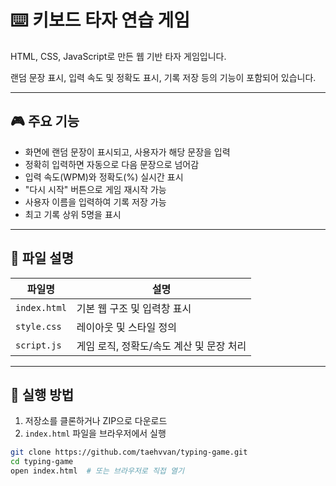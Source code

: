 # ⌨️ 키보드 타자 연습 게임

HTML, CSS, JavaScript로 만든 웹 기반 타자 게임입니다.

랜덤 문장 표시, 입력 속도 및 정확도 표시, 기록 저장 등의 기능이 포함되어 있습니다.

---

## 🎮 주요 기능

- 화면에 랜덤 문장이 표시되고, 사용자가 해당 문장을 입력
- 정확히 입력하면 자동으로 다음 문장으로 넘어감
- 입력 속도(WPM)와 정확도(%) 실시간 표시
- "다시 시작" 버튼으로 게임 재시작 가능
- 사용자 이름을 입력하여 기록 저장 가능
- 최고 기록 상위 5명을 표시

---

## 📁 파일 설명

| 파일명        | 설명 |
|---------------|------|
| `index.html`  | 기본 웹 구조 및 입력창 표시 |
| `style.css`   | 레이아웃 및 스타일 정의 |
| `script.js`   | 게임 로직, 정확도/속도 계산 및 문장 처리 |

---

## 🚀 실행 방법

1. 저장소를 클론하거나 ZIP으로 다운로드
2. `index.html` 파일을 브라우저에서 실행

```bash
git clone https://github.com/taehvvan/typing-game.git
cd typing-game
open index.html  # 또는 브라우저로 직접 열기

